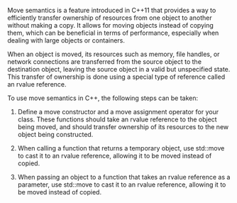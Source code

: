 Move semantics is a feature introduced in C++11 that provides a way to efficiently transfer ownership of resources from one object to another without making a copy. It allows for moving objects instead of copying them, which can be beneficial in terms of performance, especially when dealing with large objects or containers.

When an object is moved, its resources such as memory, file handles, or network connections are transferred from the source object to the destination object, leaving the source object in a valid but unspecified state. This transfer of ownership is done using a special type of reference called an rvalue reference.

To use move semantics in C++, the following steps can be taken:

1. Define a move constructor and a move assignment operator for your class. These functions should take an rvalue reference to the object being moved, and should transfer ownership of its resources to the new object being constructed.

2. When calling a function that returns a temporary object, use std::move to cast it to an rvalue reference, allowing it to be moved instead of copied.

3. When passing an object to a function that takes an rvalue reference as a parameter, use std::move to cast it to an rvalue reference, allowing it to be moved instead of copied.

